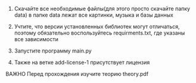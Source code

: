 1) Скачайте все необходимые файлы(для этого просто скачайте папку data)
   в папке data лежат все картинки, музыка и базы данных
   
2) Учтите, что версии установленных библиотек могут отличаться,
   поэтому обязательно воспользуйтесь requirments.txt, где указаны
   все зависимости
3) Запустите программу main.py
4) Также на ветке add-license-1 присутствует лицензия

ВАЖНО
Перед прохождения изучите теорию theory.pdf 

